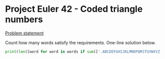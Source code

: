 # Project Euler 42 - Coded triangle numbers

[Problem statement](https://projecteuler.net/problem=42)

Count how many words satisfy the requirements. One-line solution below. 

```Python
print(len([word for word in words if sum(['.ABCDEFGHIJKLMNOPQRSTUVWXYZ'.index(i) for i in word]) in [int(n * 0.5 * (n - 1)) for n in range(1000)][2:]]))
```